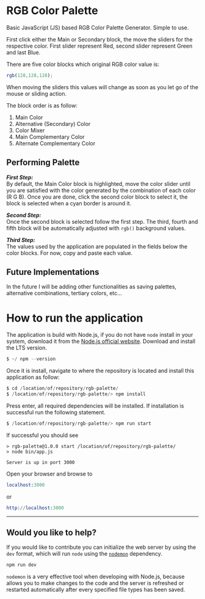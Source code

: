 # RGB Color Palette

Basic JavaScript (JS) based RGB Color Palette Generator. Simple to use.

First click either the Main or Secondary block, the move the sliders for the respective color. First slider represent Red, second slider represent Green and last Blue.

There are five color blocks which original RGB color value is:

```js
rgb(128,128,128);
```

When moving the sliders this values will change as soon as you let go of the mouse or sliding action.

The block order is as follow:

1. Main Color
2. Alternative (Secondary) Color
3. Color Mixer
4. Main Complementary Color
5. Alternate Complementary Color

## Performing Palette

*__First Step:__*<br>By default, the Main Color block is highlighted, move the color slider until you are satisfied with the color generated by the combination of each color (R G B). Once you are done, click the second color block to select it, the block is selected when a cyan border is around it.

*__Second Step:__*<br>Once the second block is selected follow the first step. The third, fourth and fifth block will be automatically adjusted with `rgb()` background values.

*__Third Step:__*<br>The values used by the application are populated in the fields below the color blocks. For now, copy and paste each value.

## Future Implementations

In the future I will be adding other functionalities as saving palettes, alternative combinations, tertiary colors, etc...

# How to run the application

The application is build with Node.js, if you do not have `node` install in your system, download it from the [Node.js official website](https://nodejs.org/). Download and install the LTS version.

```s
$ ~/ npm --version
```

Once it is install, navigate to where the repository is located and install this application as follow:

```s
$ cd /location/of/repository/rgb-palette/
$ /location/of/repository/rgb-palette/> npm install
```
Press enter, all required dependencies will be installed. If installation is successful run the following statement.
```s
$ /location/of/repository/rgb-palette/> npm run start
```
If successful you should see
```shell
> rgb-palette@1.0.0 start /location/of/repository/rgb-palette/
> node bin/app.js

Server is up in port 3000
```
Open your browser and browse to
```s
localhost:3000
```
or
```s
http://localhost:3000
```
___

## Would you like to help?

If you would like to contribute you can initialize the web server by using the `dev` format, which will run `node` using the [`nodemon`](https://www.npmjs.com/package/nodemon) dependency.
```s
npm run dev
```
`nodemon` is a very effective tool when developing with Node.js, because allows you to make changes to the code and the server is refreshed or restarted automatically after every specified file types has been saved.
